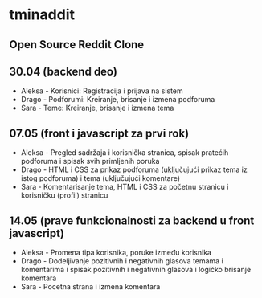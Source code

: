 # tminaddit
## Open Source Reddit Clone
## 30.04 (backend deo)
* Aleksa - Korisnici: Registracija i prijava na sistem
* Drago - Podforumi: Kreiranje, brisanje i izmena podforuma
* Sara - Teme: Kreiranje, brisanje i izmena tema
## 07.05 (front i javascript za prvi rok)
* Aleksa - Pregled sadržaja i korisnička stranica, spisak pratećih podforuma i spisak svih primljenih poruka
* Drago - HTML i CSS za prikaz podforuma (uključujući prikaz tema iz istog podforuma) i tema (uključujući komentare)
* Sara - Komentarisanje tema, HTML i CSS za početnu stranicu i korisničku (profil) stranicu
## 14.05 (prave funkcionalnosti za backend u front javascript)
* Aleksa - Promena tipa korisnika, poruke između korisnika
* Drago - Dodeljivanje pozitivnih i negativnih glasova temama i komentarima i spisak pozitivnih i negativnih glasova i logičko brisanje komentara
* Sara -  Pocetna strana i izmena komentara
